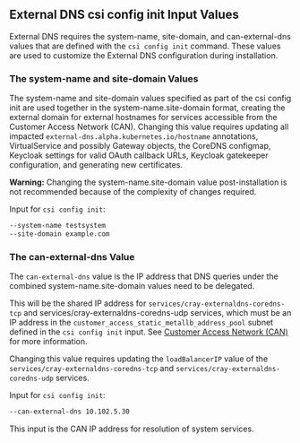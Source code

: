 ## External DNS csi config init Input Values

External DNS requires the system-name, site-domain, and can-external-dns values that are defined with the `csi config init` command. These values are used to customize the External DNS configuration during installation.

### The system-name and site-domain Values

The system-name and site-domain values specified as part of the csi config init are used together in the system-name.site-domain format, creating the external domain for external hostnames for services accessible from the Customer Access Network \(CAN\). Changing this value requires updating all impacted `external-dns.alpha.kubernetes.io/hostname` annotations, VirtualService and possibly Gateway objects, the CoreDNS configmap, Keycloak settings for valid OAuth callback URLs, Keycloak gatekeeper configuration, and generating new certificates.

**Warning:** Changing the system-name.site-domain value post-installation is not recommended because of the complexity of changes required.

Input for `csi config init`:

```bash
--system-name testsystem
--site-domain example.com
```

### The can-external-dns Value

The `can-external-dns` value is the IP address that DNS queries under the combined system-name.site-domain values need to be delegated.

This will be the shared IP address for `services/cray-externaldns-coredns-tcp` and services/cray-externaldns-coredns-udp services, which must be an IP address in the `customer_access_static_metallb_address_pool` subnet defined in the `csi config init` input. See [Customer Access Network \(CAN\)](../customer_access_network/Customer_Access_Network_CAN.md) for more information.

Changing this value requires updating the `loadBalancerIP` value of the `services/cray-externaldns-coredns-tcp` and `services/cray-externaldns-coredns-udp` services.

Input for `csi config init`:

```bash
--can-external-dns 10.102.5.30
```

This input is the CAN IP address for resolution of system services.


